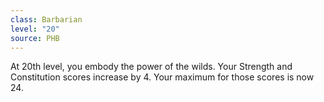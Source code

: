 ```yaml
---
class: Barbarian
level: "20"
source: PHB
---
```


At 20th level, you embody the power of the wilds. Your Strength and Constitution scores increase by 4. Your maximum for those scores is now 24.
